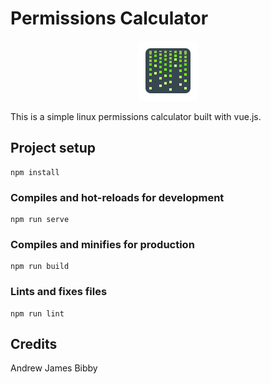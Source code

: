 # Permissions Calculator

<p align="center"> 
    <img src="https://github.com/andrewjamesbibby/permissions-calculator/blob/master/src/assets/matrix.png">
</p>

This is a simple linux permissions calculator built with vue.js.

## Project setup
```
npm install
```

### Compiles and hot-reloads for development
```
npm run serve
```

### Compiles and minifies for production
```
npm run build
```

### Lints and fixes files
```
npm run lint
```

## Credits

Andrew James Bibby
